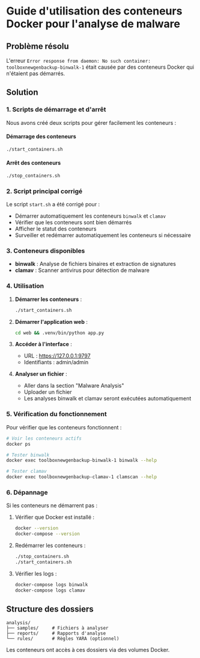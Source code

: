 # Guide d'utilisation des conteneurs Docker pour l'analyse de malware

## Problème résolu

L'erreur `Error response from daemon: No such container: toolboxnewgenbackup-binwalk-1` était causée par des conteneurs Docker qui n'étaient pas démarrés.

## Solution

### 1. Scripts de démarrage et d'arrêt

Nous avons créé deux scripts pour gérer facilement les conteneurs :

#### Démarrage des conteneurs
```bash
./start_containers.sh
```

#### Arrêt des conteneurs
```bash
./stop_containers.sh
```

### 2. Script principal corrigé

Le script `start.sh` a été corrigé pour :
- Démarrer automatiquement les conteneurs `binwalk` et `clamav`
- Vérifier que les conteneurs sont bien démarrés
- Afficher le statut des conteneurs
- Surveiller et redémarrer automatiquement les conteneurs si nécessaire

### 3. Conteneurs disponibles

- **binwalk** : Analyse de fichiers binaires et extraction de signatures
- **clamav** : Scanner antivirus pour détection de malware

### 4. Utilisation

1. **Démarrer les conteneurs** :
   ```bash
   ./start_containers.sh
   ```

2. **Démarrer l'application web** :
   ```bash
   cd web && .venv/bin/python app.py
   ```

3. **Accéder à l'interface** :
   - URL : https://127.0.0.1:9797
   - Identifiants : admin/admin

4. **Analyser un fichier** :
   - Aller dans la section "Malware Analysis"
   - Uploader un fichier
   - Les analyses binwalk et clamav seront exécutées automatiquement

### 5. Vérification du fonctionnement

Pour vérifier que les conteneurs fonctionnent :

```bash
# Voir les conteneurs actifs
docker ps

# Tester binwalk
docker exec toolboxnewgenbackup-binwalk-1 binwalk --help

# Tester clamav
docker exec toolboxnewgenbackup-clamav-1 clamscan --help
```

### 6. Dépannage

Si les conteneurs ne démarrent pas :

1. Vérifier que Docker est installé :
   ```bash
   docker --version
   docker-compose --version
   ```

2. Redémarrer les conteneurs :
   ```bash
   ./stop_containers.sh
   ./start_containers.sh
   ```

3. Vérifier les logs :
   ```bash
   docker-compose logs binwalk
   docker-compose logs clamav
   ```

## Structure des dossiers

```
analysis/
├── samples/     # Fichiers à analyser
├── reports/     # Rapports d'analyse
└── rules/       # Règles YARA (optionnel)
```

Les conteneurs ont accès à ces dossiers via des volumes Docker. 